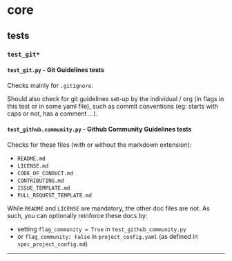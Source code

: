 # core

## tests

### `test_git*`

#### `test_git.py` - Git Guidelines tests

Checks mainly for `.gitignore`.  

Should also check for git guidelines set-up by the individual / org (in flags in this test or in some yaml file), such as commit conventions (eg: starts with caps or not, has a comment ...).

#### `test_github.community.py` - Github Community Guidelines tests

Checks for these files (with or without the markdown extension):
+ `README.md`
+ `LICENSE.md`
+ `CODE_OF_CONDUCT.md`
+ `CONTRIBUTING.md`
+ `ISSUE_TEMPLATE.md`
+ `PULL_REQUEST_TEMPLATE.md`

While `README` and `LICENSE` are mandatory, the other doc files are not. As such, you can optionally reinforce these docs by:
+ setting `flag_community = True` in `test_github_community.py`
+ or `flag_community: False` in `project_config.yaml` (as defined in `spec_project_config.md`)


---
